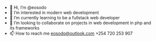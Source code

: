 - 👋 Hi, I’m @eosodo
- 👀 I’m interested in modern web development 
- 🌱 I’m currently learning to be a fullstack web developer
- 💞️ I’m looking to collaborate on projects in web development in php and its frameworks 
- 📫 How to reach me eosodo@outlook.com +254 720 253 907

<!---
eosodo/eosodo is a ✨ special ✨ repository because its `README.md` (this file) appears on your GitHub profile.
You can click the Preview link to take a look at your changes.
--->
